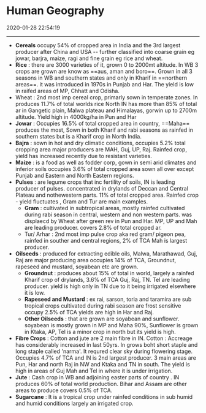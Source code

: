 # Human Geography

2020-01-28 22:54:19

---

- **Cereals** occupy 54% of cropped area in India and the 3rd largest producer after China and USA -- further classified into coarse grain eg jowar, barjra, maize, ragi and fine grain eg rice and wheat.
- **Rice** : there are 3000 varieties of it, grown 0 to 2000mt altitude. In WB 3 crops are grown are know as ==aus, aman and boro==. Grown in all 3 seasons in WB and southern states and only in Kharif in ==northern areas==. it was introduced in 1970s in Punjab and Har. The yield is low in raifed areas of MP, Chhatt and Odisha.
- Wheat : 2nd most imp cereal crop, primarly sown in temperate zones. In produces 11.7% of total worlds rice North IN has more than 85% of total ar in Gangetic plain, Malwa plateau and Himalayas, gorwin up to 2700m altitude. Yield high in 4000kg/ha in Pun and Har
- **Jowar** : Occupies 16.5% of total cropped area in country, ==Maha== produces the most, Sown in both Kharif and rabi seasons as rainfed in southern states but is a Kharif crop in North India.
- **Bajra** : sown in hot and dry climatic conditions, occupies 5.2% total cropping area major producers are MAH, Guj, UP, Raj. Rainfed crop, yield has increased recently due to resistant varieties.
- **Maize** : is a food as well as fodder corp, gown in semi arid climates and inferior soils occupies 3.6% of total cropped area sown all over except Punjab and Eastern and North Eastern regions.
- **Pulses** : are legume crops that inc fertility of soils, IN is leading producer of pulses. concentrated in drylands of Deccan and Central Plateau and nothewestern parts. 11% of total cropped area. Rainfed crop - yield fluctuates , Gram and Tur are main examples.
	- **Gram** : cultivated in subtropical areas, mostly rainfed cultivated during rabi season in central, western and non western parts. was displaecd by Wheat after green rev in Pun and Har. MP, UP and Mah are leading producer. covers 2.8% of total cropped ar.
	- Tur/ Arhar : 2nd most imp pulse crop aka red gram/ pigeon pea, rainfed in souther and central regions, 2% of TCA Mah is largest producer.
- **Oilseeds** : produced for extracting edible oils, Malwa, Marathawad, Guj, Raj are major producing area occupies 14% of TCA, Groundnut, rapeseed and mustard, soyabean etc are grown.
	- **Groundnut** : produces about 15% of total in world, largely a rainfed Kharif crop of drylands, 3.6% of TCA Guj, Raj, TN. Tel are leading producer. yield is high only in TN due to it being irrigated elsewhere it is low.
	- **Rapeseed and Mustard** : ex rai, sarson, toria and taramira are sub tropical crops cultivated during rabi season are frost sensitive occupy 2.5% of TCA yields are high in Har and Raj.
	- **Other Oilseeds** : that are grown are soyabean and sunflower. soyabean is mostly grown in MP and Maha 90%, Sunflower is grown in Ktaka, AP, Tel is a minor crop in north but its yield is high.
- **Fibre Crops** : Cotton and jute are 2 main fibre in IN.
Cotton : Accreage has considerably increased in last 50yrs. In grows boht short staple and long staple called 'narma'. It requred clear sky during flowering stage. Occupies 4.7% of TCA and IN is 2nd largest producer. 3 main areas are Pun, Har and north Raj in NW and Ktaka and TN in south. The yield is high in areas of Guj Mah and Tel in where it is under irrigation.
- **Jute** : Cash crop in WB and adjoining easter parts of country . IN produces 60% of total world production. Bihar and Assam are other areas to produce covers 0.5% of TCA.
- **Sugarcane** : It is a tropical crop under rainfed conditions in sub humid and humid conditions largely an irrigated crop.
